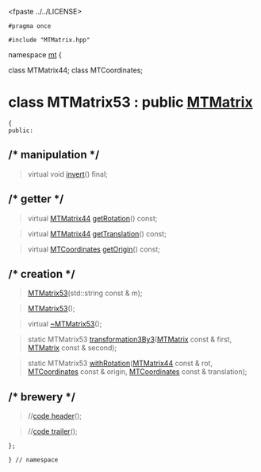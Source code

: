 
<fpaste ../../LICENSE>

~~~ { .cpp }
#pragma once

#include "MTMatrix.hpp"

~~~
namespace [mt](namespace_mt.list) {

class MTMatrix44;
class MTCoordinates;

# class MTMatrix53 : public [MTMatrix](MTMatrix.hpp.md)

~~~ { .cpp }
{
public:
~~~

## /* manipulation */

>virtual void [invert](MTMatrix53_invert.cpp)() final;

## /* getter */

>virtual [MTMatrix44](MTMatrix44.hpp.md) [getRotation](MTMatrix53_getter.cpp.md)() const;

>virtual [MTMatrix44](MTMatrix44.hpp.md) [getTranslation](MTMatrix53_getter.cpp.md)() const;

>virtual [MTCoordinates](MTCoordinates.hpp.md) [getOrigin](MTMatrix53_getter.cpp.md)() const;

## /* creation */

>[MTMatrix53](MTMatrix53_ctor.cpp.md)(std::string const & m);

>[MTMatrix53](MTMatrix53_ctor.cpp.md)();

>virtual [~MTMatrix53](MTMatrix53_dtor.cpp.md)();

>static MTMatrix53 [transformation3By3](MTMatrix53_transformation3By3.cpp.md)([MTMatrix](MTMatrix.hpp) const & first, [MTMatrix](MTMatrix.hpp) const & second);

>static MTMatrix53 [withRotation](MTMatrix53_withRotation.cpp.md)([MTMatrix44](MTMatrix44.hpp.md) const & rot, [MTCoordinates](MTCoordinates.hpp.md) const & origin, [MTCoordinates](MTCoordinates.hpp.md) const & translation);

## /* brewery */

>//[code header](MTMatrix53_-alpha-.md)();

>//[code trailer](MTMatrix53_-omega-.md)();

~~~ { .cpp }
};

} // namespace
~~~


